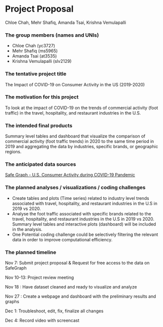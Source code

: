 Project Proposal
================
Chloe Chah, Mehr Shafiq, Amanda Tsai, Krishna Vemulapalli

### The group members (names and UNIs)

  - Chloe Chah (yc3727)
  - Mehr Shafiq (ms5965)
  - Amanda Tsai (at3535)
  - Krishna Vemulapalli (slv2129)

### The tentative project title

The Impact of COVID-19 on Consumer Activity in the US (2019-2020)

### The motivation for this project

To look at the impact of COVID-19 on the trends of commercial activity
(foot traffic) in the travel, hospitality, and restaurant industries in
the U.S.

### The intended final products

Summary level tables and dashboard that visualize the comparison of
commercial activity (foot traffic trends) in 2020 to the same time
period in 2019 and aggregating the data by industries, specific brands,
or geographic regions.

### The anticipated data sources

[Safe Graph - U.S. Consumer Activity during COVID-19
Pandemic](https://www.safegraph.com/)

### The planned analyses / visualizations / coding challenges

  - Create tables and plots (Time series) related to industry level
    trends associated with travel, hospitality, and restaurant
    industries in the U.S in 2019 vs 2020.  
  - Analyse the foot traffic associated with specific brands related to
    the travel, hospitality, and restaurant industries in the U.S in
    2019 vs 2020. Summary level tables and interactive plots (dashboard)
    will be included in the analysis.  
  - One Potential coding challenge could be selectively filtering the
    relevant data in order to improve computational efficiency.

### The planned timeline

Nov 7: Submit project proposal & Request for free access to the data on
SafeGraph

Nov 10-13: Project review meeting

Nov 18 : Have dataset cleaned and ready to visualize and analyze

Nov 27 : Create a webpage and dashboard with the preliminary results and
graphs

Dec 1: Troubleshoot, edit, fix, finalize all changes

Dec 4: Record video with screencast
